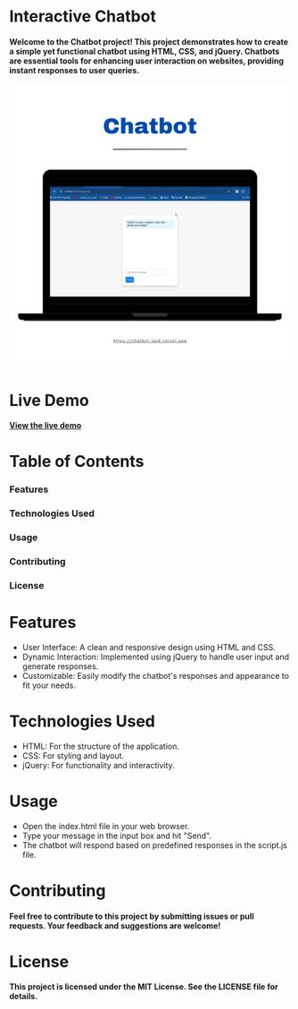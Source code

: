 # Interactive Chatbot
#### Welcome to the Chatbot project! This project demonstrates how to create a simple yet functional chatbot using HTML, CSS, and jQuery. Chatbots are essential tools for enhancing user interaction on websites, providing instant responses to user queries.

<img src="./assets/images/chatbot.png" alt="chatbot" />

# Live Demo
#### [View the live demo](https://chatbot-said.vercel.app)

# Table of Contents
### Features
### Technologies Used
### Usage
### Contributing
### License

# Features
- User Interface: A clean and responsive design using HTML and CSS.
- Dynamic Interaction: Implemented using jQuery to handle user input and generate responses.
- Customizable: Easily modify the chatbot's responses and appearance to fit your needs.

# Technologies Used
- HTML: For the structure of the application.
- CSS: For styling and layout.
- jQuery: For functionality and interactivity.

# Usage
- Open the index.html file in your web browser.
- Type your message in the input box and hit "Send".
- The chatbot will respond based on predefined responses in the script.js file.

# Contributing
#### Feel free to contribute to this project by submitting issues or pull requests. Your feedback and suggestions are welcome!

# License
#### This project is licensed under the MIT License. See the LICENSE file for details.